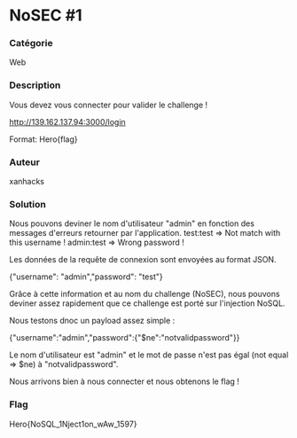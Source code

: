 # NoSEC #1

### Catégorie

Web

### Description

Vous devez vous connecter pour valider le challenge !

http://139.162.137.94:3000/login

Format: Hero{flag}

### Auteur

xanhacks

### Solution

Nous pouvons deviner le nom d'utilisateur "admin" en fonction des messages d'erreurs retourner par l'application.
test:test => Not match with this username !
admin:test => Wrong password !

Les données de la requête de connexion sont envoyées au format JSON.

{"username": "admin","password": "test"}

Grâce à cette information et au nom du challenge (NoSEC), nous pouvons deviner assez rapidement que ce challenge
est porté sur l'injection NoSQL.

Nous testons dnoc un payload assez simple :

{"username":"admin","password":{"$ne":"notvalidpassword"}}

Le nom d'utilisateur est "admin" et le mot de passe n'est pas égal (not equal => $ne) à "notvalidpassword".

Nous arrivons bien à nous connecter et nous obtenons le flag !

### Flag

Hero{NoSQL_1Nject1on_wAw_1597}